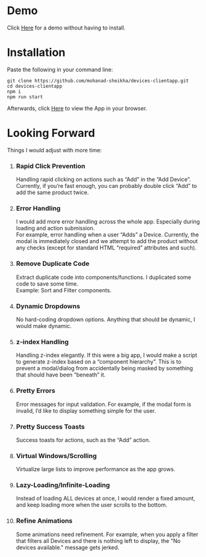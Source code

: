 # Demo
Click <a href="https://tender-mccarthy-a260d4.netlify.app" target="_blank">Here</a> for a demo without having to install.

# Installation
Paste the following in your command line:

	git clone https://github.com/mohanad-sheikha/devices-clientapp.git
	cd devices-clientapp
	npm i
	npm run start

Afterwards, click <a href="http://localhost:8080" target="_blank">Here</a> to view the App in your browser.

# Looking Forward
Things I would adjust with more time:
1. ### Rapid Click Prevention  
	Handling rapid clicking on actions such as “Add” in the “Add Device”. Currently, if you’re fast enough, you can probably double click “Add” to add the same product twice.
2. ### Error Handling
	I would add more error handling across the whole app. Especially during loading and action submission.   
    For example, error handling when a user “Adds” a Device. Currently, the modal is immediately closed and we attempt to add the product without any checks (except for standard HTML “required” attributes and such).
3. ### Remove Duplicate Code
	Extract duplicate code into components/functions. I duplicated some code to save some time.  
    Example: Sort and Filter components.
4. ### Dynamic Dropdowns
	No hard-coding dropdown options. Anything that should be dynamic, I would make dynamic.
5. ### z-index Handling
	Handling z-index elegantly. If this were a big app, I would make a script to generate z-index based on a “component hierarchy”. This is to prevent a modal/dialog from accidentally being masked by something that should have been “beneath” it.
6. ### Pretty Errors
	Error messages for input validation. For example, if the modal form is invalid, I’d like to display something simple for the user.
7. ### Pretty Success Toasts
	Success toasts for actions, such as the “Add” action.
8. ### Virtual Windows/Scrolling
	Virtualize large lists to improve performance as the app grows.
9. ### Lazy-Loading/Infinite-Loading
	Instead of loading ALL devices at once, I would render a fixed amount, and keep loading more when the user scrolls to the bottom.
10. ### Refine Animations
	Some animations need refinement.
	For example, when you apply a filter that filters all Devices and there is nothing left to display, the "No devices available." message gets jerked.